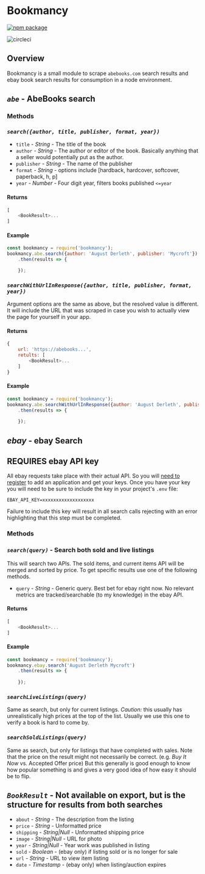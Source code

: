 # Bookmancy
[![npm package](https://nodei.co/npm/bookmancy.png?downloads=true&downloadRank=true&stars=true)](https://nodei.co/npm/request/)

![circleci](https://circleci.com/gh/dillonchr/bookmancy.png?circle-token=3abec151a8d662a147e246d4ce022a998d7aa2af)

## Overview
Bookmancy is a small module to scrape `abebooks.com` search results and ebay book search results for consumption in a node environment.

## *`abe`* - AbeBooks search
### Methods

### *`search({author, title, publisher, format, year})`*
* `title` - *String* - The title of the book
* `author` - *String* - The author or editor of the book. Basically anything that a seller would potentially put as the author.
* `publisher` - *String* - The name of the publisher
* `format` - *String* - options include [hardback, hardcover, softcover, paperback, h, p]
* `year` - *Number* - Four digit year, filters books published `<=year`

#### Returns
```javascript
[
    <BookResult>...
]
```

#### Example
```javascript
const bookmancy = require('bookmancy');
bookmancy.abe.search({author: 'August Derleth', publisher: 'Mycroft'})
    .then(results => {

    });
```

### *`searchWithUrlInResponse({author, title, publisher, format, year})`*
Argument options are the same as above, but the resolved value is different. It will include the URL that was scraped in case you wish to actually view the page for yourself in your app.

#### Returns
```javascript
{
    url: 'https://abebooks...',
    retults: [
        <BookResult>...
    ]
}
```

#### Example
```javascript
const bookmancy = require('bookmancy');
bookmancy.abe.searchWithUrlInResponse({author: 'August Derleth', publisher: 'Mycroft'})
    .then(results => {
        
    });
```

## *ebay* - ebay Search
## REQUIRES ebay API key
All ebay requests take place with their actual API. So you will [need to register](https://developer.ebay.com/join/) to add an application and get your keys. Once you have your key you will need to be sure to include the key in your project's `.env` file:
```
EBAY_API_KEY=xxxxxxxxxxxxxxxxxxx
```
Failure to include this key will result in all search calls rejecting with an error highlighting that this step must be completed.

### Methods

### *`search(query)`* - Search both sold and live listings
This will search two APIs. The sold items, and current items API will be merged and sorted by price.
To get specific results use one of the following methods.

* `query` - *String* - Generic query. Best bet for ebay right now. No relevant metrics are tracked/searchable (to my knowledge) in the ebay API.

#### Returns
```javascript
[
    <BookResult>...
]
```

#### Example
```javascript
const bookmancy = require('bookmancy');
bookmancy.ebay.search('August Derleth Mycroft')
    .then(results => {
        
    });
```

### *`searchLiveListings(query)`*
Same as search, but only for current listings. *Caution:* this usually has unrealistically high prices at the top of the list. Usually we use this one to verify a book is hard to come by.

### *`searchSoldListings(query)`*
Same as search, but only for listings that have completed with sales. Note that the price on the result might not necessarily be correct. (e.g. _Buy It Now_ vs. Accepted Offer price) But this generally is good enough to know how popular something is and gives a very good idea of how easy it should be to flip.

## *`BookResult`* - Not available on export, but is the structure for results from both searches
* `about` - *String* - The description from the listing
* `price` - *String* - Unformatted price
* `shipping` - *String|Null* - Unformatted shipping price
* `image` - *String|Null* - URL for photo
* `year` - *String|Null* - Year work was published in listing
* `sold` - *Boolean* - (ebay only) if listing sold or is no longer for sale
* `url` - *String* - URL to view item listing
* `date` - *Timestamp* - (ebay only) when listing/auction expires
